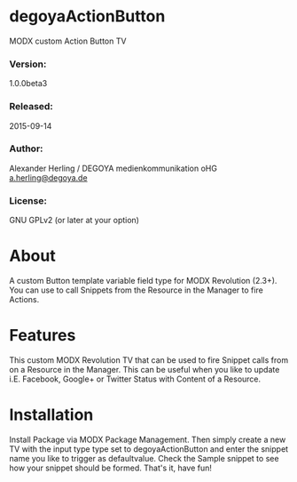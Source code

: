 # degoyaActionButton
MODX custom Action Button TV


### Version:
1.0.0beta3

### Released:
2015-09-14

### Author:
Alexander Herling / DEGOYA medienkommunikation oHG <a.herling@degoya.de>

### License:
GNU GPLv2 (or later at your option)


# About
A custom Button template variable field type for MODX Revolution (2.3+).
You can use to call Snippets from the Resource in the Manager to fire Actions.

# Features
This custom MODX Revolution TV that can be used to fire Snippet calls from on a Resource in the Manager.
This can be useful when you like to update i.E. Facebook, Google+ or Twitter Status with Content of a Resource.

# Installation
Install Package via MODX Package Management.
Then simply create a new TV with the input type type set to degoyaActionButton and enter the snippet name you like to trigger as defaultvalue. Check the Sample snippet to see how your snippet should be formed.
That's it, have fun!
